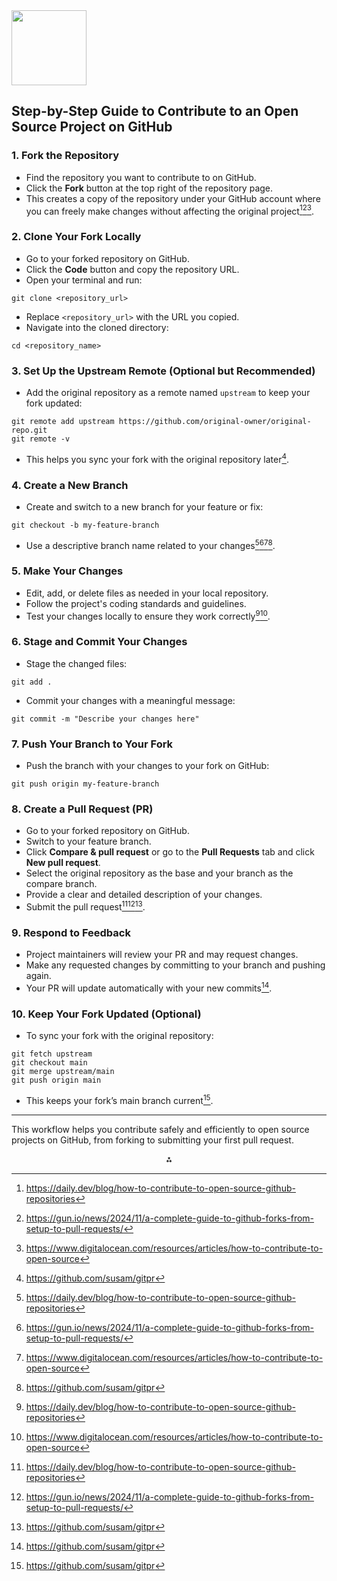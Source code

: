 <img src="https://r2cdn.perplexity.ai/pplx-full-logo-primary-dark%402x.png" class="logo" width="120"/>

## Step-by-Step Guide to Contribute to an Open Source Project on GitHub

### 1. Fork the Repository

- Find the repository you want to contribute to on GitHub.
- Click the **Fork** button at the top right of the repository page.
- This creates a copy of the repository under your GitHub account where you can freely make changes without affecting the original project[^1][^2][^3].


### 2. Clone Your Fork Locally

- Go to your forked repository on GitHub.
- Click the **Code** button and copy the repository URL.
- Open your terminal and run:

```
git clone <repository_url>
```

- Replace `<repository_url>` with the URL you copied.
- Navigate into the cloned directory:

```
cd <repository_name>
```


### 3. Set Up the Upstream Remote (Optional but Recommended)

- Add the original repository as a remote named `upstream` to keep your fork updated:

```
git remote add upstream https://github.com/original-owner/original-repo.git
git remote -v
```

- This helps you sync your fork with the original repository later[^4].


### 4. Create a New Branch

- Create and switch to a new branch for your feature or fix:

```
git checkout -b my-feature-branch
```

- Use a descriptive branch name related to your changes[^1][^2][^3][^4].


### 5. Make Your Changes

- Edit, add, or delete files as needed in your local repository.
- Follow the project's coding standards and guidelines.
- Test your changes locally to ensure they work correctly[^1][^3].


### 6. Stage and Commit Your Changes

- Stage the changed files:

```
git add .
```

- Commit your changes with a meaningful message:

```
git commit -m "Describe your changes here"
```


### 7. Push Your Branch to Your Fork

- Push the branch with your changes to your fork on GitHub:

```
git push origin my-feature-branch
```


### 8. Create a Pull Request (PR)

- Go to your forked repository on GitHub.
- Switch to your feature branch.
- Click **Compare \& pull request** or go to the **Pull Requests** tab and click **New pull request**.
- Select the original repository as the base and your branch as the compare branch.
- Provide a clear and detailed description of your changes.
- Submit the pull request[^1][^2][^4].


### 9. Respond to Feedback

- Project maintainers will review your PR and may request changes.
- Make any requested changes by committing to your branch and pushing again.
- Your PR will update automatically with your new commits[^4].


### 10. Keep Your Fork Updated (Optional)

- To sync your fork with the original repository:

```
git fetch upstream
git checkout main
git merge upstream/main
git push origin main
```

- This keeps your fork’s main branch current[^4].

---

This workflow helps you contribute safely and efficiently to open source projects on GitHub, from forking to submitting your first pull request.

<div style="text-align: center">⁂</div>

[^1]: https://daily.dev/blog/how-to-contribute-to-open-source-github-repositories

[^2]: https://gun.io/news/2024/11/a-complete-guide-to-github-forks-from-setup-to-pull-requests/

[^3]: https://www.digitalocean.com/resources/articles/how-to-contribute-to-open-source

[^4]: https://github.com/susam/gitpr

[^5]: https://docs.github.com/en/get-started/exploring-projects-on-github/finding-ways-to-contribute-to-open-source-on-github

[^6]: https://github.com/firstcontributions/first-contributions

[^7]: https://docs.github.com/en/get-started/exploring-projects-on-github/contributing-to-a-project

[^8]: https://www.reddit.com/r/learnprogramming/comments/140gdp8/a_stepbystep_for_doing_your_first_open_source/

[^9]: https://learn.microsoft.com/en-us/training/modules/contribute-open-source/

[^10]: https://github.com/freeCodeCamp/how-to-contribute-to-open-source

